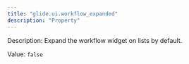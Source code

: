 ```yaml
---
title: "glide.ui.workflow_expanded"
description: "Property"
---
```


Description: Expand the workflow widget on lists by default.

Value: `false`